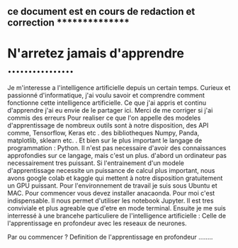 
## ce document est en cours de redaction et correction **************


# N'arretez jamais d'apprendre ................

Je m'interesse a l'intelligence artificielle depuis un certain temps.
Curieux et passionné d'informatique, j'ai voulu savoir et comprendre comment fonctionne cette intelligence artificielle.
Ce que j'ai appris et continu d'apprendre j'ai eu envie de le partager ici. Merci de me corriger si j'ai commis des erreurs
Pour realiser ce que l'on appelle des modeles d'apprentissage de nombreux outils sont à notre disposition, des API  comme, Tensorflow, Keras etc . des bibliotheques Numpy, Panda, matplotlib, sklearn etc. . Et bien sur le plus important le langage de programmation : Python.
Il n'est pas necessaire d'avoir des connaissances approfondies sur ce langage, mais c'est un plus.
d'abord un ordinateur pas necessairement tres puissant. Si l'entrainement d'un modele d'apprentissage necessite un puissance de calcul plus important, nous avons google colab et kaggle qui mettent à notre disposition gratuitement un GPU puissant.
Pour l'environnement de travail je suis sous Ubuntu et MAC.
Pour commencer vous devez installer anacaonda. Pour moi c'est indispensable. Il nous permet d'utiliser les notebook Jupyter. Il est tres conviviale et plus agreable que d'etre en mode terminal.
Ensuite je me suis interressé à une brancehe particuliere de l'intelligence artificielle : 
Celle de l'apprentissage en profondeur avec les reseaux de neurones.

Par ou commencer ?
Definition de l'apprentissage en profondeur ........













